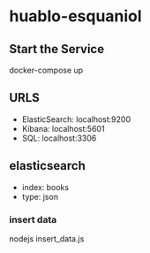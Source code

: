 # huablo-esquaniol

## Start the Service

docker-compose up

## URLS

- ElasticSearch: localhost:9200
- Kibana: localhost:5601
- SQL: localhost:3306

## elasticsearch

- index: books
- type: json

### insert data

nodejs insert_data.js
